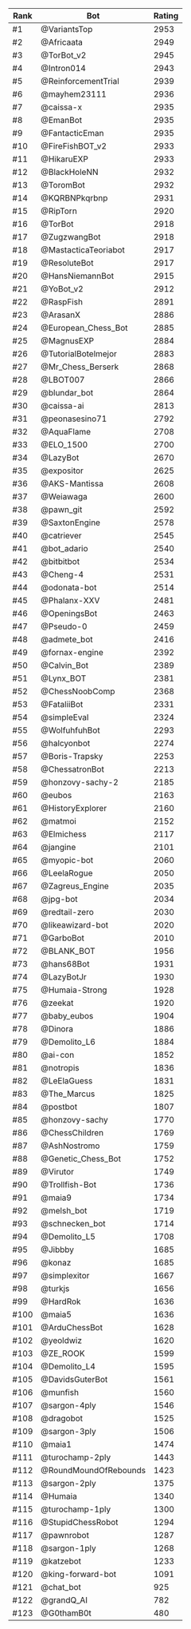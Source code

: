 Rank|Bot|Rating
---|---|---
#1|@VariantsTop|2953
#2|@Africaata|2949
#3|@TorBot_v2|2945
#4|@Intron014|2943
#5|@ReinforcementTrial|2939
#6|@mayhem23111|2936
#7|@caissa-x|2935
#8|@EmanBot|2935
#9|@FantacticEman|2935
#10|@FireFishBOT_v2|2933
#11|@HikaruEXP|2933
#12|@BlackHoleNN|2932
#13|@ToromBot|2932
#14|@KQRBNPkqrbnp|2931
#15|@RipTorn|2920
#16|@TorBot|2918
#17|@ZugzwangBot|2918
#18|@MastacticaTeoriabot|2917
#19|@ResoluteBot|2917
#20|@HansNiemannBot|2915
#21|@YoBot_v2|2912
#22|@RaspFish|2891
#23|@ArasanX|2886
#24|@European_Chess_Bot|2885
#25|@MagnusEXP|2884
#26|@TutorialBotelmejor|2883
#27|@Mr_Chess_Berserk|2868
#28|@LBOT007|2866
#29|@blundar_bot|2864
#30|@caissa-ai|2813
#31|@peonasesino71|2792
#32|@AquaFlame|2708
#33|@ELO_1500|2700
#34|@LazyBot|2670
#35|@expositor|2625
#36|@AKS-Mantissa|2608
#37|@Weiawaga|2600
#38|@pawn_git|2592
#39|@SaxtonEngine|2578
#40|@catriever|2545
#41|@bot_adario|2540
#42|@bitbitbot|2534
#43|@Cheng-4|2531
#44|@odonata-bot|2514
#45|@Phalanx-XXV|2481
#46|@OpeningsBot|2463
#47|@Pseudo-0|2459
#48|@admete_bot|2416
#49|@fornax-engine|2392
#50|@Calvin_Bot|2389
#51|@Lynx_BOT|2381
#52|@ChessNoobComp|2368
#53|@FataliiBot|2331
#54|@simpleEval|2324
#55|@WolfuhfuhBot|2293
#56|@halcyonbot|2274
#57|@Boris-Trapsky|2253
#58|@ChessatronBot|2213
#59|@honzovy-sachy-2|2185
#60|@eubos|2163
#61|@HistoryExplorer|2160
#62|@matmoi|2152
#63|@Elmichess|2117
#64|@jangine|2101
#65|@myopic-bot|2060
#66|@LeelaRogue|2050
#67|@Zagreus_Engine|2035
#68|@jpg-bot|2034
#69|@redtail-zero|2030
#70|@likeawizard-bot|2020
#71|@GarboBot|2010
#72|@BLANK_BOT|1956
#73|@hans68Bot|1931
#74|@LazyBotJr|1930
#75|@Humaia-Strong|1928
#76|@zeekat|1920
#77|@baby_eubos|1904
#78|@Dinora|1886
#79|@Demolito_L6|1884
#80|@ai-con|1852
#81|@notropis|1836
#82|@LeElaGuess|1831
#83|@The_Marcus|1825
#84|@postbot|1807
#85|@honzovy-sachy|1770
#86|@ChessChildren|1769
#87|@AshNostromo|1759
#88|@Genetic_Chess_Bot|1752
#89|@Virutor|1749
#90|@Trollfish-Bot|1736
#91|@maia9|1734
#92|@melsh_bot|1719
#93|@schnecken_bot|1714
#94|@Demolito_L5|1708
#95|@Jibbby|1685
#96|@konaz|1685
#97|@simplexitor|1667
#98|@turkjs|1656
#99|@HardRok|1636
#100|@maia5|1636
#101|@ArduChessBot|1628
#102|@yeoldwiz|1620
#103|@ZE_ROOK|1599
#104|@Demolito_L4|1595
#105|@DavidsGuterBot|1561
#106|@munfish|1560
#107|@sargon-4ply|1546
#108|@dragobot|1525
#109|@sargon-3ply|1506
#110|@maia1|1474
#111|@turochamp-2ply|1443
#112|@RoundMoundOfRebounds|1423
#113|@sargon-2ply|1375
#114|@Humaia|1340
#115|@turochamp-1ply|1300
#116|@StupidChessRobot|1294
#117|@pawnrobot|1287
#118|@sargon-1ply|1268
#119|@katzebot|1233
#120|@king-forward-bot|1091
#121|@chat_bot|925
#122|@grandQ_AI|782
#123|@G0thamB0t|480
